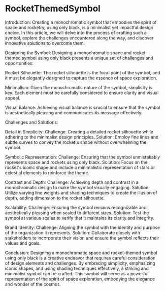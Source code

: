 # RocketThemedSymbol
Introduction:
Creating a monochromatic symbol that embodies the spirit of space and rocketry, using only black, is a minimalist yet impactful design choice. In this article, we will delve into the process of crafting such a symbol, explore the challenges encountered along the way, and discover innovative solutions to overcome them.

Designing the Symbol:
Designing a monochromatic space and rocket-themed symbol using only black presents a unique set of challenges and opportunities:

Rocket Silhouette: The rocket silhouette is the focal point of the symbol, and it must be elegantly designed to capture the essence of space exploration.

Minimalism: Given the monochromatic nature of the symbol, simplicity is key. Each element must be carefully considered to ensure clarity and visual appeal.

Visual Balance: Achieving visual balance is crucial to ensure that the symbol is aesthetically pleasing and communicates its message effectively.

Challenges and Solutions:

Detail in Simplicity:
Challenge: Creating a detailed rocket silhouette while adhering to the minimalist design principles.
Solution: Employ fine lines and subtle curves to convey the rocket's shape without overwhelming the symbol.

Symbolic Representation:
Challenge: Ensuring that the symbol unmistakably represents space and rockets using only black.
Solution: Focus on the rocket's iconic shape and include a minimalistic representation of stars or celestial elements to reinforce the theme.

Contrast and Depth:
Challenge: Achieving depth and contrast in a monochromatic design to make the symbol visually engaging.
Solution: Utilize varying line weights and shading techniques to create the illusion of depth, adding dimension to the rocket silhouette.

Scalability:
Challenge: Ensuring the symbol remains recognizable and aesthetically pleasing when scaled to different sizes.
Solution: Test the symbol at various scales to verify that it maintains its clarity and integrity.

Brand Identity:
Challenge: Aligning the symbol with the identity and purpose of the organization it represents.
Solution: Collaborate closely with stakeholders to incorporate their vision and ensure the symbol reflects their values and goals.

Conclusion:
Designing a monochromatic space and rocket-themed symbol using only black is a creative endeavor that requires careful consideration of design elements and challenges. By embracing simplicity, emphasizing iconic shapes, and using shading techniques effectively, a striking and minimalist symbol can be crafted. This symbol will serve as a powerful representation of the spirit of space exploration, embodying the elegance and wonder of the cosmos.
